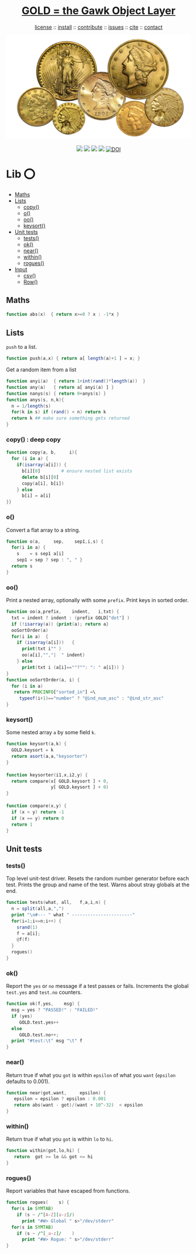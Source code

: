 <a name=top>
<h1 align=center>
   <a href="https://github.com/golden/dev/blob/master/README.md#top">
     GOLD = the Gawk Object Layer
   </a>
</h1>
<p align=center>
   <a    href="https://github.com/golden/dev/blob/master/LICENSE.md#top">license</a>
   :: <a href="https://github.com/golden/dev/blob/master/INSTALL.md#top">install</a>
   :: <a href="https://github.com/golden/dev/blob/master/CONTRIBUTE.md#top">contribute</a>
   :: <a href="https://github.com/golden/dev/issues">issues</a>
   :: <a href="https://github.com/golden/dev/blob/master/CITATION.md#top">cite</a>
   :: <a href="https://github.com/golden/dev/blob/master/CONTACT.md#top">contact</a>
</p>
<p align=center>
   <img width=600 src="https://github.com/golden/dev/raw/master/etc/img/coins.png">
</p>
<p align=center>
   <img src="https://img.shields.io/badge/language-gawk-orange">
   <img src="https://img.shields.io/badge/purpose-ai,se-blueviolet">
   <img src="https://img.shields.io/badge/platform-mac,*nux-informational">
   <a href="https://travis-ci.org/github/golden/dev"> <img src="https://travis-ci.org/golden/dev.svg?branch=master"></a>
   <a href="https://doi.org/10.5281/zenodo.3887420"><img src="https://zenodo.org/badge/DOI/10.5281/zenodo.3887420.svg" alt="DOI"></a>
</p>

# Lib :o:

- [Maths](#maths) 
- [Lists](#lists) 
    - [copy()](#copy) 
    - [o()](#o) 
    - [oo()](#oo) 
    - [keysort()](#keysort) 
- [Unit tests](#unit-tests) 
    - [tests()](#tests) 
    - [ok()](#ok) 
    - [near()](#near) 
    - [within()](#within) 
    - [rogues()](#rogues) 
- [Input](#input) 
    - [csv()](#csv) 
    - [Row()](#row) 

## Maths

```awk
function abs(x)  { return x>=0 ? x : -1*x }
```
## Lists

`push` to a list.

```awk
function push(a,x) { return a[ length(a)+1 ] = x; }
```

Get a random item from a list

```awk
function anyi(a)  { return 1+int(rand()*length(a))  }
function any(a)   { return a[ anyi(a) ] }
function nanys(s) { return 0+anys(s) }
function anys(s, n,k){
  n = 1/length(s) 
  for(k in s) if (rand() < n) return k
  return k ## make sure something gets returned
}
```
### copy() : deep copy

```awk
function copy(a, b,     i){
  for (i in a) {
    if(isarray(a[i])) {
      b[i][0]        # ensure nested list exists
      delete b[i][0] 
      copy(a[i], b[i])
    } else 
      b[i] = a[i] 
}}
```      
### o()

Convert a flat array to a string.

```awk
function o(a,     sep,    sep1,i,s) {
  for(i in a) {
    s    = s sep1 a[i]
    sep1 = sep ? sep : ", " }
  return s 
}
```      
### oo()

Print a nested array, optionally with some `prefix`.
Print keys in sorted order.

```awk
function oo(a,prefix,    indent,   i,txt) {
  txt = indent ? indent : (prefix GOLD["dot"] )
  if (!isarray(a)) {print(a); return a}
  ooSortOrder(a)
  for(i in a)  {
    if (isarray(a[i]))   {
      print(txt i"" )
      oo(a[i],"","|  " indent)
    } else
      print(txt i (a[i]==""?"": ": " a[i])) }
}
function ooSortOrder(a, i) {
  for (i in a)
   return PROCINFO["sorted_in"] =\
     typeof(i+1)=="number" ? "@ind_num_asc" : "@ind_str_asc"
}
```

### keysort()

Some nested array `a` by some field `k`.

```awk
function keysort(a,k) {
  GOLD.keysort = k
  return asort(a,a,"keysorter")
}

function keysorter(i1,x,i2,y) {
  return compare(x[ GOLD.keysort ] + 0,
                 y[ GOLD.keysort ] + 0)
} 

function compare(x,y) {
  if (x < y) return -1
  if (x == y) return 0
  return 1
}
```

## Unit tests

### tests()

Top level unit-test driver.  Resets the random number generator
before each test.  Prints the group and name of the test.
Warns about stray globals at the end.

```awk
function tests(what, all,   f,a,i,n) {
  n = split(all,a,",")
  print "\n#--- " what " -----------------------"
  for(i=1;i<=n;i++) { 
    srand(1)
    f = a[i]; 
    @f(f) 
  }
  rogues()
}
```
### ok()

Report the `yes` or `no` message if a test passes or fails.
Increments the global `test.yes` and `test.no` counters.

```awk
function ok(f,yes,    msg) {
  msg = yes ? "PASSED!" : "FAILED!"
  if (yes) 
     GOLD.test.yes++ 
  else
     GOLD.test.no++;
  print "#test:\t" msg "\t" f
}
```
### near()

Return true if what you `got` is within `epsilon` of
what you `want` (`epsilon` defaults to 0.001).

```awk
function near(got,want,     epsilon) {
   epsilon = epsilon ? epsilon : 0.001
   return abs(want - got)/(want + 10^-32)  < epsilon
}
```
### within()

Return true if what you `got` is within 
`lo` to `hi`.

```awk
function within(got,lo,hi) { 
   return  got >= lo && got <= hi
}
```
### rogues()

Report variables that have escaped from functions.

```awk
function rogues(    s) {
  for(s in SYMTAB) 
    if (s ~ /^[A-Z][a-z]/) 
      print "#W> Global " s>"/dev/stderr"
  for(s in SYMTAB) 
    if (s ~ /^[_a-z]/    ) 
      print "#W> Rogue: " s>"/dev/stderr"
}
```
